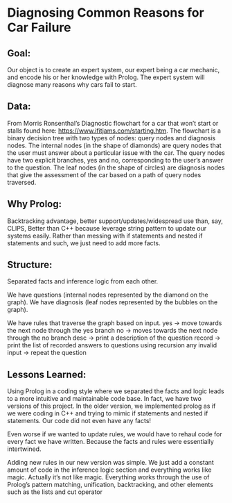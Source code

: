# Diagnosing Common Reasons for Car Failure

## Goal: 
Our object is to create an expert system, our expert being a car mechanic, and encode his or her knowledge with Prolog. The expert system will diagnose many reasons why cars fail to start.

## Data: 
From Morris Ronsenthal’s Diagnostic flowchart for a car that won’t start or stalls found here: https://www.ifitjams.com/starting.htm. The flowchart is a binary decision tree with two types of nodes: query nodes and diagnosis nodes. The internal nodes (in the shape of diamonds) are query nodes that the user must answer about a particular issue with the car. The query nodes have two explicit branches, yes and no, corresponding to the user’s answer to the question. The leaf nodes (in the shape of circles) are diagnosis nodes that give the assessment of the car based on a path of query nodes traversed.


## Why Prolog: 
Backtracking advantage, better support/updates/widespread use than, say, CLIPS, Better than C++ because leverage string pattern to update our systems easily. Rather than messing with if statements and nested if statements and such, we just need to add more facts.


## Structure: 
Separated facts and inference logic from each other.

We have questions (internal nodes represented by the diamond on the graph). 
We have diagnosis (leaf nodes represented by the bubbles on the graph).

We have rules that traverse the graph based on input.
yes -> move towards the next node through the yes branch
no -> moves towards the next node through the no branch
desc -> print a description of the question
record -> print the list of recorded answers to questions using recursion
any invalid input -> repeat the question

## Lessons Learned: 
Using Prolog in a coding style where we separated the facts and logic leads to a more intuitive and maintainable code base.
In fact, we have two versions of this project. In the older version, we implemented prolog as if we were coding in C++ and trying to mimic if statements and nested if statements.
Our code did not even have any facts!

Even worse if we wanted to update rules, we would have to rehaul code for every fact we have written. Because the facts and rules were essentially intertwined.

Adding new rules in our new version was simple. We just add a constant amount of code in the inference logic section and everything works like magic. Actually it’s not like magic. Everything works through the use of Prolog’s pattern matching, unification, backtracking, and other elements such as the lists and cut operator
